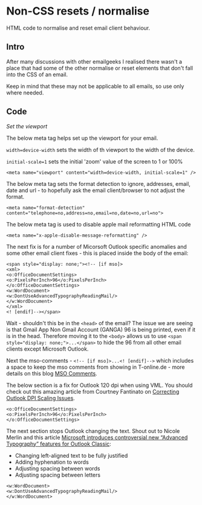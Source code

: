 # Non-CSS resets / normalise
HTML code to normalise and reset email client behaviour.

## Intro
After many discussions with other emailgeeks I realised there wasn't a place that had some of the other normalise or reset elements that don't fall into the CSS of an email.

Keep in mind that these may not be applicable to all emails, so use only where needed.

## Code

*Set the viewport*

The below meta tag helps set up the viewport for your email. 

`width=device-width` sets the width of th viewport to the width of the device.

`initial-scale=1` sets the initial 'zoom' value of the screen to 1 or 100%

```<meta name="viewport" content="width=device-width, initial-scale=1" />```
   

The below meta tag sets the format detection to ignore, addresses, email, date and url - to hopefully ask the email client/browser to not adjust the format.

```
<meta name="format-detection" content="telephone=no,address=no,email=no,date=no,url=no">
```


The below meta tag is used to disable apple mail reformatting HTML code

```
<meta name="x-apple-disable-message-reformatting" />
```


The next fix is for a number of Micorsoft Outlook specific anomalies and some other email client fixes - this is placed inside the body of the email:

```
<span style="display: none;"><!-- [if mso]>
<xml>
<o:OfficeDocumentSettings>
<o:PixelsPerInch>96</o:PixelsPerInch>
</o:OfficeDocumentSettings>
<w:WordDocument>
<w:DontUseAdvancedTypographyReadingMail/>
</w:WordDocument>
</xml>
<! [endif]--></span>
```


Wait - shouldn't this be in the `<head>` of the email? The issue we are seeing is that Gmail App Non Gmail Account (GANGA) 96 is being printed, even if it is in the head. Therefore moving it to the `<body>` allows us to use `<span style="display: none;">...</span>` to hide the 96 from all other email clients except Microsoft Outlook.


Next the mso-comments -  `<!-- [if mso]>...<! [endif]-->` which includes a space to keep the mso comments from showing in T-online.de - more details on this blog [MSO Comments](https://lessonsinemail.com/articles/mso-comments#t-online).


The below section is a fix for Outlook 120 dpi when using VML. You should check out this amazing article from Courtney Fantinato on [Correcting Outlook DPI Scaling Issues](https://www.courtneyfantinato.com/correcting-outlook-dpi-scaling-issues/).
 
```
<o:OfficeDocumentSettings>
<o:PixelsPerInch>96</o:PixelsPerInch>
</o:OfficeDocumentSettings>
```


The next section stops Outlook changing the text. Shout out to Nicole Merlin and this article [Microsoft introduces controversial new “Advanced Typography” features for Outlook Classic](https://knak.com/blog/microsoft-introduces-advanced-typography/):
* Changing left-aligned text to be fully justified
* Adding hyphenation to words
* Adjusting spacing between words
* Adjusting spacing between letters

```
<w:WordDocument>
<w:DontUseAdvancedTypographyReadingMail/>
</w:WordDocument>
```
